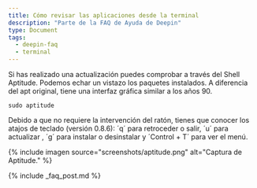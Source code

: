 ```yaml
---
title: Cómo revisar las aplicaciones desde la terminal
description: "Parte de la FAQ de Ayuda de Deepin"
type: Document
tags:
  - deepin-faq
  - terminal
---
```


Si has realizado una actualización puedes comprobar a través del Shell Aptitude. Podemos echar un vistazo los paquetes instalados. A diferencia del apt original, tiene una interfaz gráfica similar a los años 90.

~~~
sudo aptitude
~~~

Debido a que no requiere la intervención del ratón, tienes que conocer los atajos de teclado (versión 0.8.6): ´q´ para retroceder o salir, ´u´ para actualizar , ´g´ para instalar o desinstalar y ´Control + T´ para ver el menú.

{% include imagen source="screenshots/aptitude.png" alt="Captura de Aptitude." %}

{% include _faq_post.md %}
